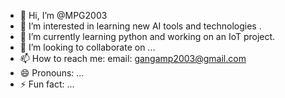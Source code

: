 - 👋 Hi, I’m @MPG2003
- 👀 I’m interested in learning new AI tools and technologies .
- 🌱 I’m currently learning python and working on an IoT project.
- 💞️ I’m looking to collaborate on ...
- 📫 How to reach me: email: gangamp2003@gmail.com
- 😄 Pronouns: ...
- ⚡ Fun fact: ...

<!---
MPG2003/MPG2003 is a ✨ special ✨ repository because its `README.md` (this file) appears on your GitHub profile.
You can click the Preview link to take a look at your changes.
--->
